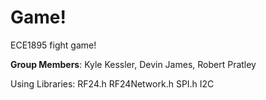 # Game!

ECE1895 fight game!

__Group Members__: Kyle Kessler, Devin James, Robert Pratley


Using Libraries:
RF24.h
RF24Network.h
SPI.h
I2C
